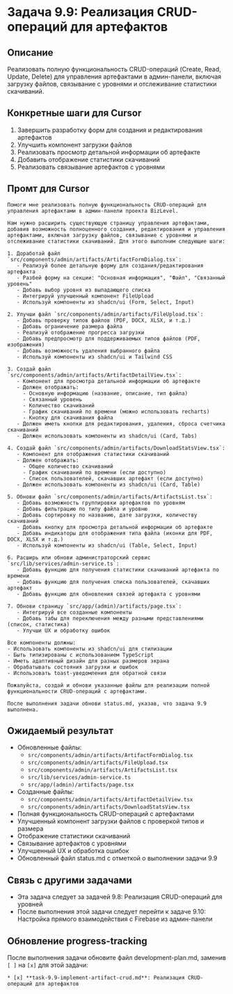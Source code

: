 # Задача 9.9: Реализация CRUD-операций для артефактов

## Описание
Реализовать полную функциональность CRUD-операций (Create, Read, Update, Delete) для управления артефактами в админ-панели, включая загрузку файлов, связывание с уровнями и отслеживание статистики скачиваний.


## Конкретные шаги для Cursor
1. Завершить разработку форм для создания и редактирования артефактов
2. Улучшить компонент загрузки файлов
3. Реализовать просмотр детальной информации об артефакте
4. Добавить отображение статистики скачиваний
5. Реализовать связывание артефактов с уровнями

## Промт для Cursor
```
Помоги мне реализовать полную функциональность CRUD-операций для управления артефактами в админ-панели проекта BizLevel.

Нам нужно расширить существующую страницу управления артефактами, добавив возможность полноценного создания, редактирования и управления артефактами, включая загрузку файлов, связывание с уровнями и отслеживание статистики скачиваний. Для этого выполним следующие шаги:

1. Доработай файл `src/components/admin/artifacts/ArtifactFormDialog.tsx`:
   - Реализуй более детальную форму для создания/редактирования артефакта
   - Разбей форму на секции: "Основная информация", "Файл", "Связанный уровень"
   - Добавь выбор уровня из выпадающего списка
   - Интегрируй улучшенный компонент FileUpload
   - Используй компоненты из shadcn/ui (Form, Select, Input)

2. Улучши файл `src/components/admin/artifacts/FileUpload.tsx`:
   - Добавь проверку типов файлов (PDF, DOCX, XLSX, и т.д.)
   - Добавь ограничение размера файла
   - Реализуй отображение прогресса загрузки
   - Добавь предпросмотр для поддерживаемых типов файлов (PDF, изображения)
   - Добавь возможность удаления выбранного файла
   - Используй компоненты из shadcn/ui и Tailwind CSS

3. Создай файл `src/components/admin/artifacts/ArtifactDetailView.tsx`:
   - Компонент для просмотра детальной информации об артефакте
   - Должен отображать:
     - Основную информацию (название, описание, тип файла)
     - Связанный уровень
     - Количество скачиваний
     - График скачиваний по времени (можно использовать recharts)
     - Кнопку для скачивания файла
   - Должен иметь кнопки для редактирования, удаления, сброса счетчика скачиваний
   - Должен использовать компоненты из shadcn/ui (Card, Tabs)

4. Создай файл `src/components/admin/artifacts/DownloadStatsView.tsx`:
   - Компонент для отображения статистики скачиваний
   - Должен отображать:
     - Общее количество скачиваний
     - График скачиваний по времени (если доступно)
     - Список пользователей, скачавших артефакт (если доступно)
   - Должен использовать компоненты из shadcn/ui (Card, Table)

5. Обнови файл `src/components/admin/artifacts/ArtifactsList.tsx`:
   - Добавь возможность группировки артефактов по уровням
   - Добавь фильтрацию по типу файла и уровню
   - Добавь сортировку по названию, дате загрузки, количеству скачиваний
   - Добавь кнопку для просмотра детальной информации об артефакте
   - Добавь индикаторы для отображения типа файла (иконки для PDF, DOCX, XLSX и т.д.)
   - Используй компоненты из shadcn/ui (Table, Select, Input)

6. Расширь или обнови администраторский сервис `src/lib/services/admin-service.ts`:
   - Добавь функцию для получения статистики скачиваний артефакта по времени
   - Добавь функцию для получения списка пользователей, скачавших артефакт
   - Добавь функцию для обновления связей артефакта с уровнями

7. Обнови страницу `src/app/(admin)/artifacts/page.tsx`:
   - Интегрируй все созданные компоненты
   - Добавь табы для переключения между разными представлениями (список, статистика)
   - Улучши UX и обработку ошибок

Все компоненты должны:
- Использовать компоненты из shadcn/ui для стилизации
- Быть типизированы с использованием TypeScript
- Иметь адаптивный дизайн для разных размеров экрана
- Обрабатывать состояния загрузки и ошибок
- Использовать toast-уведомления для обратной связи

Пожалуйста, создай и обнови указанные файлы для реализации полной функциональности CRUD-операций с артефактами.

После выполнения задачи обнови status.md, указав, что задача 9.9 выполнена.
```

## Ожидаемый результат
- Обновленные файлы:
  - `src/components/admin/artifacts/ArtifactFormDialog.tsx`
  - `src/components/admin/artifacts/FileUpload.tsx`
  - `src/components/admin/artifacts/ArtifactsList.tsx`
  - `src/lib/services/admin-service.ts`
  - `src/app/(admin)/artifacts/page.tsx`
- Созданные файлы:
  - `src/components/admin/artifacts/ArtifactDetailView.tsx`
  - `src/components/admin/artifacts/DownloadStatsView.tsx`
- Полная функциональность CRUD-операций с артефактами
- Улучшенный компонент загрузки файлов с проверкой типов и размера
- Отображение статистики скачиваний
- Связывание артефактов с уровнями
- Улучшенный UX и обработка ошибок
- Обновленный файл status.md с отметкой о выполнении задачи 9.9

## Связь с другими задачами
- Эта задача следует за задачей 9.8: Реализация CRUD-операций для уровней
- После выполнения этой задачи следует перейти к задаче 9.10: Настройка прямого взаимодействия с Firebase из админ-панели

## Обновление progress-tracking
После выполнения задачи обновите файл development-plan.md, заменив `[ ]` на `[x]` для этой задачи:
```
* [x] **task-9.9-implement-artifact-crud.md**: Реализация CRUD-операций для артефактов
```

